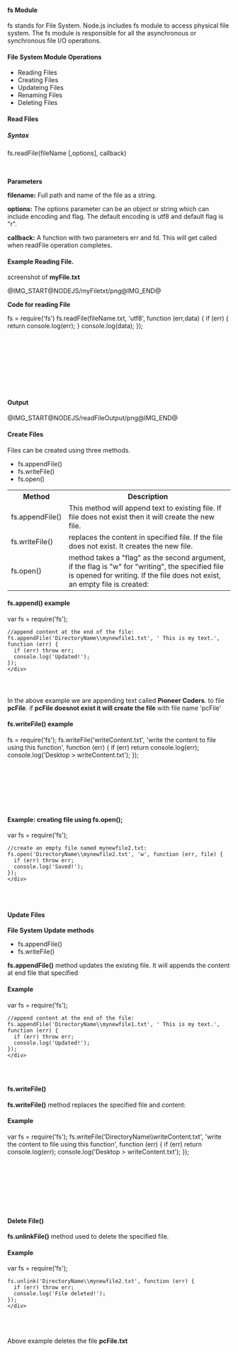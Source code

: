 <h4>fs Module</h4>
<p>fs stands for File System. Node.js includes fs module to access physical file system. The fs module is responsible for all the asynchronous or synchronous file I/O operations.</p>
<h4>File System Module Operations</h4>
<ul>
	<li>Reading Files</li>
	<li>Creating Files</li>
	<li>Updateing Files</li>
	<li>Renaming Files</li>
	<li>Deleting Files</li>
</ul>
<h4>Read Files</h4>
<h5>Syntax</h5>
<p>
<section>  
    <div  ui-ace ="{useWrapMode: 'true', showGutter : 'true', theme:'monokai', mode: 'javascript', previewId:'preview1',
		rendererOptions: { fontSize: 16 },
		advanced: { highlightActiveLine: true}
	}" style="min-height:50px;"><!-- Try change href value and see -->
	fs.readFile(fileName [,options], callback)
	</div>
</section>

</p>
<p><b>Parameters</b></p>
<p><b>filename:</b> Full path and name of the file as a string.</p>
<p><b>options:</b> The options parameter can be an object or string which can include encoding and flag. The default encoding is utf8 and default flag is "r".</p>
<p><b>callback:</b> A function with two parameters err and fd. This will get called when readFile operation completes.</p>
<h4>Example Reading File.</h4>
<p>screenshot of <b>myFile.txt</b></p>
<p>@IMG_START@NODEJS/myFiletxt/png@IMG_END@</p>
<p><b>Code for reading File</b></p>
<section>  
    <div  ui-ace ="{useWrapMode: 'true', showGutter : 'true', theme:'monokai', mode: 'javascript', previewId:'preview2',
		rendererOptions: { fontSize: 16 },
		advanced: { highlightActiveLine: true}
	}" style="min-height:170px;"><!-- Try change href value and see -->
	fs = require('fs')
    fs.readFile(fileName.txt, 'utf8', function (err,data) {
      if (err) {
        return console.log(err);
      }
      console.log(data);
    });
	</div>
</section>
<h4>Output</h4>
<p>@IMG_START@NODEJS/readFileOutput/png@IMG_END@</p>
<h4>Create Files</h4>
<p>Files can be created using three methods.</p>
<ul>
	<li>fs.appendFile()</li>
	<li>fs.writeFile()</li>
	<li>fs.open()</li>
</ul>
<table class="pc-table">
	<tr>
		<th>Method</th>
		<th>Description</th>
	</tr>
	<tr>
		<td>fs.appendFile()</td>
		<td>This method will append text to existing file. If file does not exist then it will create the new file.</td>
	</tr>
	<tr>
		<td>fs.writeFile()</td>
		<td>replaces the content in specified file. If the file does not exist. It creates the new file.</td>
	</tr>
	<tr>
		<td>fs.open()</td>
		<td> method takes a "flag" as the second argument, if the flag is "w" for "writing", the specified file is opened for writing. If the file does not exist, an empty file is created:</td>
	</tr>
</table>
<h4>fs.append() example</h4>
<section>  
    <div  ui-ace ="{useWrapMode: 'true', showGutter : 'true', theme:'monokai', mode: 'javascript', previewId:'preview3',
		rendererOptions: { fontSize: 16 },
		advanced: { highlightActiveLine: true}
	}" style="min-height:170px;"><!-- Try change href value and see -->
	var fs = require('fs');

	//append content at the end of the file:
	fs.appendFile('DirectoryName\\mynewfile1.txt', ' This is my text.',
	function (err) {
	  if (err) throw err;
	  console.log('Updated!');
	});
	</div>
</section>
<p>In the above example  we are appending text called <b>Pioneer Coders</b>. to file <b>pcFile</b>. if <b>pcFile doesnot exist it will create the file</b> with file name 'pcFile'</p>
<h4>fs.writeFile() example</h4>
<section>  
    <div  ui-ace ="{useWrapMode: 'true', showGutter : 'true', theme:'monokai', mode: 'javascript', previewId:'preview1',
		rendererOptions: { fontSize: 16 },
		advanced: { highlightActiveLine: true}
	}" style="min-height:160px;"><!-- Try change href value and see -->
	fs = require('fs');
	fs.writeFile('writeContent.txt', 'write the content to file using this function',
		function (err) {
	  if (err) return console.log(err);
	  console.log('Desktop > writeContent.txt');
	});
	</div>
</section>
<h4>Example: creating file using fs.open();</h4>
<section>  
    <div  ui-ace ="{useWrapMode: 'true', showGutter : 'true', theme:'monokai', mode: 'javascript', previewId:'preview1',
		rendererOptions: { fontSize: 16 },
		advanced: { highlightActiveLine: true}
	}" style="min-height:160px;"><!-- Try change href value and see -->
	var fs = require('fs');

	//create an empty file named mynewfile2.txt:
	fs.open('DirectoryName\\mynewfile2.txt', 'w', function (err, file) {
	  if (err) throw err;
	  console.log('Saved!');
	});
	</div>
</section>
<h4>Update Files</h4>
<p><b>File System Update methods</b></p>
<ul>
	<li>fs.appendFile()</li>
	<li>fs.writeFile()</li>
</ul>
<p><b>fs.appendFile()</b> method updates the existing file. It will appends the content at end file that specified</p>
<h4>Example</h4>
<section>  
    <div  ui-ace ="{useWrapMode: 'true', showGutter : 'true', theme:'monokai', mode: 'javascript', previewId:'preview1',
		rendererOptions: { fontSize: 16 },
		advanced: { highlightActiveLine: true}
	}" style="min-height:170px;"><!-- Try change href value and see -->
	var fs = require('fs');

	//append content at the end of the file:
	fs.appendFile('DirectoryName\\mynewfile1.txt', ' This is my text.', function (err) {
	  if (err) throw err;
	  console.log('Updated!');
	});
	</div>
</section>
<h4>fs.writeFile()</h4>
<p><b>fs.writeFile()</b> method replaces the specified file and content:</p>
<h4>Example</h4>
<section>  
    <div  ui-ace ="{useWrapMode: 'true', showGutter : 'true', theme:'monokai', mode: 'javascript', previewId:'preview1',
		rendererOptions: { fontSize: 16 },
		advanced: { highlightActiveLine: true}
	}" style="min-height:170px;"><!-- Try change href value and see -->
	var fs = require('fs');
	fs.writeFile('DirectoryName\\writeContent.txt', 'write the content to file using this function', 
		function (err) {
	  if (err) return console.log(err);
	  console.log('Desktop > writeContent.txt');
	});
	</div>
</section>
<h4>Delete File()</h4>
<p><b>fs.unlinkFile()</b> method used to delete the specified file.</p>
<h4>Example</h4>
<section>  
    <div  ui-ace ="{useWrapMode: 'true', showGutter : 'true', theme:'monokai', mode: 'javascript', previewId:'preview1',
		rendererOptions: { fontSize: 16 },
		advanced: { highlightActiveLine: true}
	}" style="min-height:150px;"><!-- Try change href value and see -->
	var fs = require('fs');

	fs.unlink('DirectoryName\\mynewfile2.txt', function (err) {
	  if (err) throw err;
	  console.log('File deleted!');
	});
	</div>
</section>
<p>Above example deletes the file <b>pcFile.txt</b>

